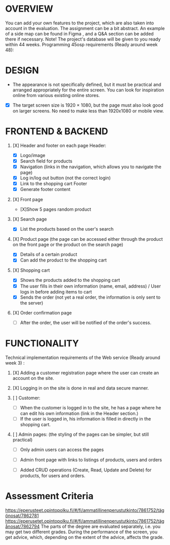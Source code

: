 # OVERVIEW
You can add your own features to the project, which are also taken into account in the evaluation.
The assignment can be a bit abstract. An example of a side map can be found in Figma  , and a Q&A section can be added there if necessary.
Note! The project's database will be given to you ready within 44 weeks.
Programming 45osp requirements (Ready around week 48):



# DESIGN
- The appearance is not specifically defined, but it must be practical and arranged appropriately for the entire screen. You can look for inspiration online from various existing online stores. 
- [X] The target screen size is 1920 × 1080, but the page must also look good on larger screens. No need to make less than 1920x1080 or mobile view.



# FRONTEND & BACKEND

1. [X] Header and footer on each page
Header:
   - [X] Logo/image
   - [X] Search field for products
   - [X] Navigation (links in the navigation, which allows you to navigate the page)
   - [X] Log in/log out button (not the correct login)
   - [X] Link to the shopping cart
Footer
   - [X] Generate footer content

2. [X] Front page
   - [X]Show 5 pages random product

3. [X] Search page
   - [X] List the products based on the user's search

4. [X] Product page (the page can be accessed either through the product on the front page or the product on the search page)
   - [X] Details of a certain product
   - [X] Can add the product to the shopping cart

5. [X] Shopping cart
   - [X] Shows the products added to the shopping cart
   - [X] The user fills in their own information (name, email, address) / User logs in before adding items to cart
   - [X] Sends the order (not yet a real order, the information is only sent to the server)

6. [X] Order confirmation page
   -[ ] After the order, the user will be notified of the order's success.



# FUNCTIONALITY

Technical implementation requirements of the Web service (Ready around week 3) :

1. [X] Adding a customer registration page where the user can create an account on the site.

2. [X] Logging in on the site is done in real and data secure manner.

3. [ ] Customer:
   - [ ] When the customer is logged in to the site, he has a page where he can edit his own information (link in the Header section.)
   - [ ] If the user is logged in, his information is filled in directly in the shopping cart.

4. [ ] Admin pages: (the styling of the pages can be simpler, but still practical)
   - [ ] Only admin users can access the pages
   - [ ] Admin front page with links to listings of products, users and orders
   - [ ] Added CRUD operations (Create, Read, Update and Delete) for products, for users and orders.





# Assessment Criteria

https://eperusteet.opintopolku.fi/#/fi/ammatillinenperustutkinto/7861752/tägönosat/7862781
https://eperusetet.opintopolku.fi/#/fi/ammatillinenperustutkinto/7861752/tägånosat/7862794
The parts of the degree are evaluated separately, i.e. you may get two different grades.
During the performance of the screen, you get advice, which, depending on the extent of the advice, affects the grade.